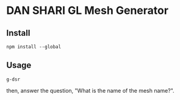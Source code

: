# DAN SHARI GL Mesh Generator

## Install

`npm install --global`


## Usage

`g-dsr`

then, answer the question, "What is the name of the mesh name?".
